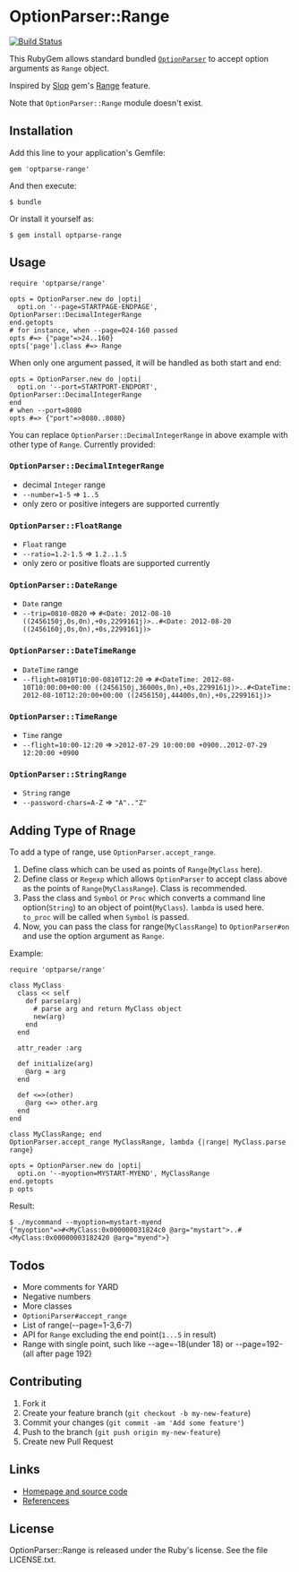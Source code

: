 OptionParser::Range
===================

[![Build Status](https://secure.travis-ci.org/KitaitiMakoto/optparse-range.png?branch=master)](http://travis-ci.org/KitaitiMakoto/optparse-range)

This RubyGem allows standard bundled [`OptionParser`][optparse] to accept option arguments as `Range` object.

Inspired by [Slop][slop] gem's [Range][sloprange] feature.

Note that `OptionParser::Range` module doesn't exist.

Installation
------------

Add this line to your application's Gemfile:

    gem 'optparse-range'

And then execute:

    $ bundle

Or install it yourself as:

    $ gem install optparse-range

Usage
-----

    require 'optparse/range'
    
    opts = OptionParser.new do |opti|
      opti.on '--page=STARTPAGE-ENDPAGE', OptionParser::DecimalIntegerRange
    end.getopts
    # for instance, when --page=024-160 passed
    opts #=> {"page"=>24..160}
    opts['page'].class #=> Range

When only one argument passed, it will be handled as both start and end:

    opts = OptionParser.new do |opti|
      opti.on '--port=STARTPORT-ENDPORT', OptionParser::DecimalIntegerRange
    end
    # when --port=8080
    opts #=> {"port"=>8080..8080}

You can replace `OptionParser::DecimalIntegerRange` in above example with other type of `Range`.
Currently provided:

### `OptionParser::DecimalIntegerRange` ###

* decimal `Integer` range
* `--number=1-5` => `1..5`
*  only zero or positive integers are supported currently

### `OptionParser::FloatRange` ###

* `Float` range
* `--ratio=1.2-1.5` => `1.2..1.5`
* only zero or positive floats are supported currently

### `OptionParser::DateRange` ###
* `Date` range
* `--trip=0810-0820` => `#<Date: 2012-08-10 ((2456150j,0s,0n),+0s,2299161j)>..#<Date: 2012-08-20 ((2456160j,0s,0n),+0s,2299161j)>`

### `OptionParser::DateTimeRange` ###

* `DateTime` range
* `--flight=0810T10:00-0810T12:20` => `#<DateTime: 2012-08-10T10:00:00+00:00 ((2456150j,36000s,0n),+0s,2299161j)>..#<DateTime: 2012-08-10T12:20:00+00:00 ((2456150j,44400s,0n),+0s,2299161j)>`

### `OptionParser::TimeRange` ###

* `Time` range
* `--flight=10:00-12:20` => `>2012-07-29 10:00:00 +0900..2012-07-29 12:20:00 +0900`

### `OptionParser::StringRange` ###

* `String` range
* `--password-chars=A-Z` => `"A".."Z"`

Adding Type of Rnage
--------------------

To add a type of range, use `OptionParser.accept_range`.

1. Define class which can be used as points of `Range`(`MyClass` here).
2. Define class or `Regexp` which allows `OptionParser` to accept class above as the points of `Range`(`MyClassRange`). Class is recommended.
3. Pass the class and `Symbol` or `Proc` which converts a command line option(`String`) to an object of point(`MyClass`). `lambda` is used here. `to_proc` will be called when `Symbol` is passed.
4. Now, you can pass the class for range(`MyClassRange`) to `OptionParser#on` and use the option argument as `Range`.

Example:

    require 'optparse/range'
    
    class MyClass
      class << self
        def parse(arg)
          # parse arg and return MyClass object
          new(arg)
        end
      end
    
      attr_reader :arg
    
      def initialize(arg)
        @arg = arg
      end
    
      def <=>(other)
        @arg <=> other.arg
      end
    end
    
    class MyClassRange; end
    OptionParser.accept_range MyClassRange, lambda {|range| MyClass.parse range}
    
    opts = OptionParser.new do |opti|
      opti.on '--myoption=MYSTART-MYEND', MyClassRange
    end.getopts
    p opts

Result:

    $ ./mycommand --myoption=mystart-myend
    {"myoption"=>#<MyClass:0x000000031824c0 @arg="mystart">..#<MyClass:0x00000003182420 @arg="myend">}

Todos
-----

* More comments for YARD
* Negative numbers
* More classes
* `OptioniParser#accept_range`
* List of range(--page=1-3,6-7)
* API for `Range` excluding the end point(`1...5` in result)
* Range with single point, such like --age=-18(under 18) or --page=192-(all after page 192)

Contributing
------------

1. Fork it
2. Create your feature branch (`git checkout -b my-new-feature`)
3. Commit your changes (`git commit -am 'Add some feature'`)
4. Push to the branch (`git push origin my-new-feature`)
5. Create new Pull Request

Links
-----

* [Homepage and source code][repo]
* [Referencees][rubydoc]

[optparse]:  http://rubydoc.info/stdlib/optparse/frames
[slop]:      https://github.com/injekt/slop
[sloprange]: https://github.com/injekt/slop/wiki/Ranges
[repo]:      https://github.com/KitaitiMakoto/optparse-range
[rubydoc]:   http://rubydoc.info/gems/optparse-range/frames

License
-------

OptionParser::Range is released under the Ruby's license.
See the file LICENSE.txt.
